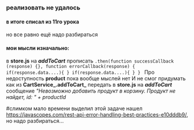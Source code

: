 ### реализовать не удалось
#### в итоге списал из 11го урока
но все равно ещё надо разбираться

#### мои мысли изначально:

в **store.js** на **_addToCart_** прописать 
`.then(function successCallback (response) {},
function errorCallback(response) {
if(response.data....){
}
if(response.data....){
}
} `
Про недоступность **product** пока вообще мыслей нет
И не смог придумать как из **CartService_.addToCart_** передать в **store.js** на **_addToCart_** сообщение _"Невозможно добавить продукт в корзину. Продукт не найдет, id: " + productId_

#слимком мало времени выделил этой задаче
нашел https://javascopes.com/rest-api-error-handling-best-practices-e10dddb9/, но надо разбираться...

